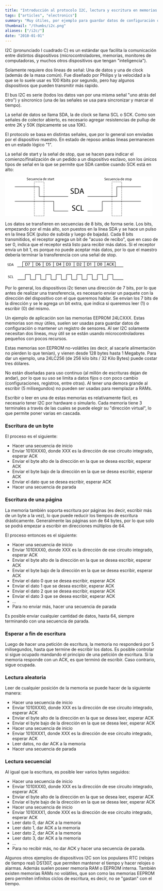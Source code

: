 ```yaml
---
title: "Introducción al protocolo I2C, lectura y escritura en memorias 24LC"
tags: ["articles", "electronics"]
summary: "Muy útiles, por ejemplo para guardar datos de configuración o mantener un registro de sensores."
thumbnail: "/thumbs/i2c.png"
aliases: ["/i2c/"]
date: "2010-01-01"
---
```


I2C (pronunciado I cuadrado C) es un estándar que facilita la comunicación entre distintos dispositivos (microcontroladores, memorias, monitores de computadoras, y muchos otros dispositivos que tengan "inteligencia").

Solamente requiere dos líneas de señal: Una de datos y una de clock (además de la masa común). Fue diseñado por Philips y la velocidad a la que se lo suele usar es 100 Kbits por segundo, pero hay algunos dispositivos que pueden transmitir más rapido.

El bus I2C es serie (todos los datos van por una misma señal "uno atrás del otro") y síncronico (una de las señales se usa para sincronizar y marcar el tiempo).

La señal de datos se llama SDA, la de clock se llama SCL o SCK. Como son señales de colector abierto, es necesario agregar resistencias de pullup de entre 2K y 50K (tipicamente se usa 10K).

El protocolo se basa en distintas señales, que por lo general son enviadas por el dispositivo maestro. En estado de reposo ambas lineas permanecen en un estado lógico "1".

La señal de start y la señal de stop, que se hacen para indicar el comienzo/finalización de un pedido a un dispositivo esclavo, son los únicos tipos de señal en la que se permite que SDA cambie cuando SCK está en alto:

![Secuencias START y STOP I2C](/images/secuenciasi2c.png)

Los datos se transfieren en secuencias de 8 bits, de forma serie. Los bits, empezando por el más alto, son puestos en la línea SDA y se hace un pulso en la línea SCK (pulso de subida y luego de bajada). Cada 8 bits transmitidos, el receptor agrega un bit de "acuso de recibo", que en caso de ser 0, indica que el receptor está listo para recibir más datos. Si el receptor envía un bit 1, es porque no puede aceptar más datos, por lo que el maestro debería terminar la transferencia con una señal de stop.

![Secuencia envío I2C](/images/secuenciaenvioi2c.png)

Por lo general, los dispositivos i2c tienen una dirección de 7 bits, por lo que antes de realizar una transferencia, es necesario enviar un paquete con la dirección del dispositivo con el que queremos hablar. Se envían los 7 bits de la dirección y se le agrega un bit extra, que indica si queremos leer (1) o escribir (0) del mismo.

Un ejemplo de aplicación son las memorias EEPROM 24LCXXX. Estas memorias son muy útiles, suelen ser usadas para guardar datos de configuración o mantener un registro de sensores. Al ser I2C solamente necesitan dos líneas, muy útil se se están usando microcontroladores pequeños con pocos recursos.

Estas memorias son EEPROM no-volátiles (es decir, al sacarle alimentación no pierden lo que tenían), y vienen desde 128 bytes hasta 1 Megabyte. Para dar un ejemplo, una 24LC256 (de 256 kilo bits / 32 Kilo Bytes) puede costar tres dólares.

No están diseñadas para uso continuo (al millón de escrituras dejan de andar), por lo que su uso se limita a datos fijos o con poco cambio (configuraciones, registros, entre otras). Al tener una demora grande al escribir (5 milisegundos) no pueden ser usadas para reemplazar a RAMs.

Escribir o leer en una de estas memorias es relativamente fácil, es necesario tener I2C por hardware o simularlo. Cada memoria tiene 3 terminales a través de las cuales se puede elegir su "dirección virtual", lo que permite poner varias en cascada.

### Escritura de un byte
El proceso es el siguiente:
	
* Hacer una secuencia de inicio
* Enviar 1010XXX0, donde XXX es la dirección de ese circuito integrado, esperar ACK
* Enviar el byte alto de la dirección en la que se desea escribir, esperar ACK
* Enviar el byte bajo de la dirección en la que se desea escribir, esperar ACK
* Enviar el dato que se desea escribir, esperar ACK
* Hacer una secuencia de parada
	

### Escritura de una página
La memoria también soporta escritura por páginas (es decir, escribir más de un byte a la vez), lo que puede reducir los tiempos de escritura drásticamente. Generalmente las páginas son de 64 bytes, por lo que solo se podrá empezar a escribir en direcciones múltiplos de 64.

El proceso entonces es el siguiente:
	
* Hacer una secuencia de inicio
* Enviar 1010XXX0, donde XXX es la dirección de ese circuito integrado, esperar ACK
* Enviar el byte alto de la dirección en la que se desea escribir, esperar ACK
* Enviar el byte bajo de la dirección en la que se desea escribir, esperar ACK
* Enviar el dato 0 que se desea escribir, esperar ACK
* Enviar el dato 1 que se desea escribir, esperar ACK
* Enviar el dato 2 que se desea escribir, esperar ACK
* Enviar el dato 3 que se desea escribir, esperar ACK
* ...
* Para no enviar más, hacer una secuencia de parada
	
Es posible enviar cualquier cantidad de datos, hasta 64, siempre terminando con una secuencia de parada.

### Esperar a fin de escritura
Luego de hacer una petición de escritura, la memoria no responderá por 5 milisegundos, hasta que termine de escribir los datos. Es posible controlar si sigue ocupado mandando el principio de una petición de escritura. Si la memoria responde con un ACK, es que terminó de escribir. Caso contrario, sigue ocupada.

### Lectura aleatoria
Leer de cualquier posición de la memoria se puede hacer de la siguiente manera:
	
* Hacer una secuencia de inicio
* Enviar 1010XXX0, donde XXX es la dirección de ese circuito integrado, esperar ACK
* Enviar el byte alto de la dirección en la que se desea leer, esperar ACK
* Enviar el byte bajo de la dirección en la que se desea leer, esperar ACK
* Hacer una secuencia de inicio
* Enviar 1010XXX1, donde XXX es la dirección de ese circuito integrado, esperar ACK
* Leer datos, no dar ACK a la memoria
* Hacer una secuencia de parada

### Lectura secuencial
Al igual que la escritura, es posible leer varios bytes seguidos:
	
* Hacer una secuencia de inicio
* Enviar 1010XXX0, donde XXX es la dirección de ese circuito integrado, esperar ACK
* Enviar el byte alto de la dirección en la que se desea leer, esperar ACK
* Enviar el byte bajo de la dirección en la que se desea leer, esperar ACK
* Hacer una secuencia de inicio
* Enviar 1010XXX1, donde XXX es la dirección de ese circuito integrado, esperar ACK
* Leer dato 0, dar ACK a la memoria
* Leer dato 1, dar ACK a la memoria
* Leer dato 2, dar ACK a la memoria
* Leer dato 3, dar ACK a la memoria
* ...
* Para no recibir más, no dar ACK y hacer una secuencia de parada.

Algunos otros ejemplos de dispositivos I2C son los populares RTC (relojes de tiempo real) DS1307, que permiten mantener el tiempo y hacer relojes o alarmas. Además suelen poseer memoria RAM o EEPROM interna. También existen memorias RAMs no volátiles, que son como las memorias EEPROM pero permiten infinitos ciclos de escritura, es decir, no se "gastan" con el tiempo.